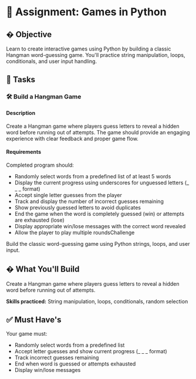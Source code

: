 
# 📘 Assignment: Games in Python

## � Objective

Learn to create interactive games using Python by building a classic Hangman word-guessing game. You'll practice string manipulation, loops, conditionals, and user input handling.

## 📝 Tasks

### 🛠️ Build a Hangman Game

#### Description
Create a Hangman game where players guess letters to reveal a hidden word before running out of attempts. The game should provide an engaging experience with clear feedback and proper game flow.

#### Requirements
Completed program should:

- Randomly select words from a predefined list of at least 5 words
- Display the current progress using underscores for unguessed letters (_ _ _ format)
- Accept single letter guesses from the player
- Track and display the number of incorrect guesses remaining
- Show previously guessed letters to avoid duplicates
- End the game when the word is completely guessed (win) or attempts are exhausted (lose)
- Display appropriate win/lose messages with the correct word revealed
- Allow the player to play multiple roundsChallenge

Build the classic word-guessing game using Python strings, loops, and user input.

## � What You'll Build

Create a Hangman game where players guess letters to reveal a hidden word before running out of attempts.

**Skills practiced:** String manipulation, loops, conditionals, random selection

## ✅ Must Have's

Your game must:
- Randomly select words from a predefined list
- Accept letter guesses and show current progress (_ _ _ format)
- Track incorrect guesses remaining
- End when word is guessed or attempts exhausted
- Display win/lose messages
